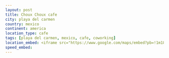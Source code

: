 ```yaml
---
layout: post
title: Choux Choux cafe
city: playa del carmen
country: mexico
continent: america
location_type: cafe
tags: [playa del carmen, mexico, cafe, coworking]
location_embed: <iframe src="https://www.google.com/maps/embed?pb=!1m18!1m12!1m3!1d3733.895742439334!2d-87.07413392386475!3d20.633106001248603!2m3!1f0!2f0!3f0!3m2!1i1024!2i768!4f13.1!3m3!1m2!1s0x8f4e432f45932c19%3A0x612568534f2dedc8!2sChoux%20Choux%20Cafe!5e0!3m2!1sde!2sde!4v1696320925009!5m2!1sde!2sde" width="600" height="450" style="border:0;" allowfullscreen="" loading="lazy" referrerpolicy="no-referrer-when-downgrade"></iframe>
speed_embed:
---
```

